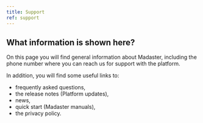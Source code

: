 ```yaml
---
title: Support
ref: support
---
```


## What information is shown here?
On this page you will find general information about Madaster, including the phone number where you can reach us for support with the platform.

In addition, you will find some useful links to:
- frequently asked questions, 
- the release notes (Platform updates), 
- news, 
- quick start (Madaster manuals),
- the privacy policy.

